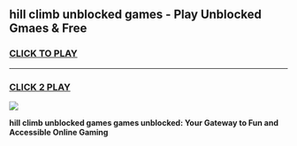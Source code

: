 
## hill climb unblocked games - Play Unblocked Gmaes & Free
<h3>
<a href="https://news.freeplayer.one?title=hill_climb_unblocked_games&ref=16F">CLICK TO PLAY</a></h3>
<hr>

<h3>
<a href="https://news.freeplayer.one?title=hill_climb_unblocked_games&ref=16F">CLICK 2 PLAY</a>
  
</h3>

<a href="https://news.freeplayer.one?title=hill_climb_unblocked_games&ref=16F/"><img src="https://clearcache.store/games.png"></a>


**hill climb unblocked games games unblocked: Your Gateway to Fun and Accessible Online Gaming**
